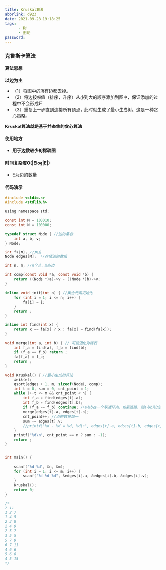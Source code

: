 ```yaml
---
title: Kruskal算法
abbrlink: d923
date: 2021-09-28 19:18:25
tags:
      - 树
      - 图论
password:
---
```






### 克鲁斯卡算法



#### 算法思想



**以边为主**



* （1）将图中的所有边都去掉。
* （2）将边按权值（排序，升序）从小到大的顺序添加到图中，保证添加的过程中不会形成环
* （3）重复上一步直到连接所有顶点，此时就生成了最小生成树。这是一种贪心策略。



**Kruskal算法就是基于并查集的贪心算法**





#### 使用地方



* **用于边数较少的稀疏图**





#### 时间复杂度O(|Elog|E|)

* E为边的数量







#### 代码演示





~~~c
#include <stdio.h>
#include <stdlib.h>

using namespace std;

const int M = 100010;
const int N = 100000;

typedef struct Node { //边的集合 
	int a, b, v;
} Node;

int fa[N]; //集合 
Node edges[M];  //存储边的数组 

int n, m; //n个点，m条边 

int comp(const void *a, const void *b) {
	return ((Node *)a)->v - ((Node *)b)->v;
}

inline void init(int n) { //集合元素初始化 
	for (int i = 1; i <= n; i++) {
		fa[i] = i;
	}
	return ;
}

inline int find(int x) {
	return x == fa[x] ? x : fa[x] = find(fa[x]);
}

void merge(int a, int b) { // 可能退化为链表 
	int f_a = find(a), f_b = find(b);
	if (f_a == f_b) return ;
	fa[f_a] = f_b;
	return ;
}

void Kruskal() { //最小生成树算法 
	init(n);
	qsort(edges + 1, m, sizeof(Node), comp);
	int t = 0, sum = 0, cnt_point = 1;
	while (++t <= m && cnt_point < n) {
		int f_a = find(edges[t].a);
		int f_b = find(edges[t].b);
		if (f_a == f_b) continue; //a与b在一个联通环内，如果连接，则a与b形成环 
		merge(edges[t].a, edges[t].b);
		cnt_point++; //点的数量加一 
		sum += edges[t].v;
		//printf("%d - %d = %d, %d\n", edges[t].a, edges[t].b, edges[t].v, sum);
	}
	printf("%d\n", cnt_point == n ? sum : -1);
	return ;
}


int main() {
	
	scanf("%d %d", &n, &m);
	for (int i = 1; i <= m; i++) {
		scanf("%d %d %d", &edges[i].a, &edges[i].b, &edges[i].v);
	}
	Kruskal();	
	return 0;
}

/*
7 11
1 2 7
1 4 5
2 3 8
2 4 9
2 5 7
3 5 5
5 7 9
6 7 11
4 6 6
5 6 8
4 5 15
*/
~~~







